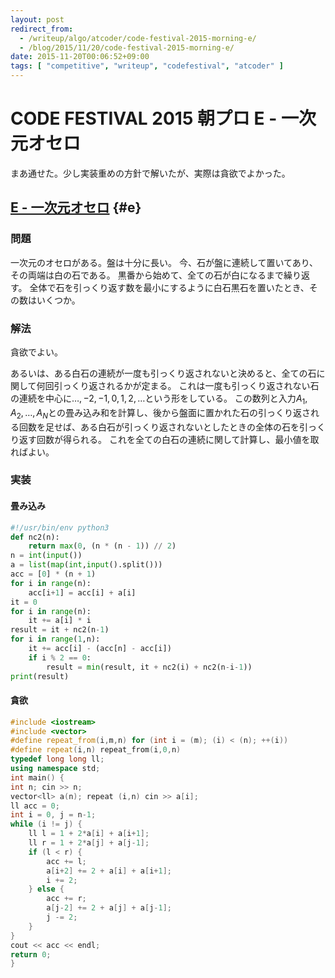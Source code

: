 ```yaml
---
layout: post
redirect_from:
  - /writeup/algo/atcoder/code-festival-2015-morning-e/
  - /blog/2015/11/20/code-festival-2015-morning-e/
date: 2015-11-20T00:06:52+09:00
tags: [ "competitive", "writeup", "codefestival", "atcoder" ]
---
```


# CODE FESTIVAL 2015 朝プロ E - 一次元オセロ

まあ通せた。少し実装重めの方針で解いたが、実際は貪欲でよかった。

<!-- more -->

## [E - 一次元オセロ](https://beta.atcoder.jp/contests/code-festival-2015-morning-hard/tasks/cf_2015_morning_hard_a) {#e}

### 問題

一次元のオセロがある。盤は十分に長い。
今、石が盤に連続して置いてあり、その両端は白の石である。
黒番から始めて、全ての石が白になるまで繰り返す。
全体で石を引っくり返す数を最小にするように白石黒石を置いたとき、その数はいくつか。

### 解法

貪欲でよい。


あるいは、ある白石の連続が一度も引っくり返されないと決めると、全ての石に関して何回引っくり返されるかが定まる。
これは一度も引っくり返されない石の連続を中心に$\dots, -2, -1, 0, 1, 2, \dots$という形をしている。
この数列と入力$A_1, A_2, \dots, A_N$との畳み込み和を計算し、後から盤面に置かれた石の引っくり返される回数を足せば、ある白石が引っくり返されないとしたときの全体の石を引っくり返す回数が得られる。
これを全ての白石の連続に関して計算し、最小値を取ればよい。

### 実装

#### 畳み込み

``` python
#!/usr/bin/env python3
def nc2(n):
    return max(0, (n * (n - 1)) // 2)
n = int(input())
a = list(map(int,input().split()))
acc = [0] * (n + 1)
for i in range(n):
    acc[i+1] = acc[i] + a[i]
it = 0
for i in range(n):
    it += a[i] * i
result = it + nc2(n-1)
for i in range(1,n):
    it += acc[i] - (acc[n] - acc[i])
    if i % 2 == 0:
        result = min(result, it + nc2(i) + nc2(n-i-1))
print(result)
```

#### 貪欲

``` c++
#include <iostream>
#include <vector>
#define repeat_from(i,m,n) for (int i = (m); (i) < (n); ++(i))
#define repeat(i,n) repeat_from(i,0,n)
typedef long long ll;
using namespace std;
int main() {
int n; cin >> n;
vector<ll> a(n); repeat (i,n) cin >> a[i];
ll acc = 0;
int i = 0, j = n-1;
while (i != j) {
    ll l = 1 + 2*a[i] + a[i+1];
    ll r = 1 + 2*a[j] + a[j-1];
    if (l < r) {
        acc += l;
        a[i+2] += 2 + a[i] + a[i+1];
        i += 2;
    } else {
        acc += r;
        a[j-2] += 2 + a[j] + a[j-1];
        j -= 2;
    }
}
cout << acc << endl;
return 0;
}
```
